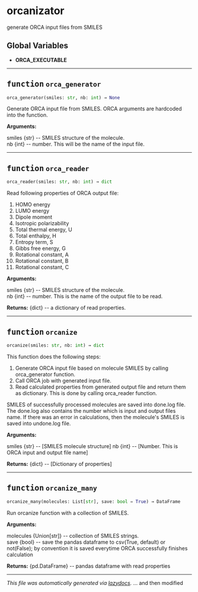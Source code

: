 # orcanizator
generate ORCA input files from SMILES

**Global Variables**
---------------
- **ORCA_EXECUTABLE**

---

## <kbd>function</kbd> `orca_generator`

```python
orca_generator(smiles: str, nb: int) → None
```

Generate ORCA input file from SMILES. ORCA arguments are hardcoded into the function. 



**Arguments:**
  
  smiles {str} -- SMILES structure of the molecule.  
  nb {int} -- number. This will be the name of the input file. 


---

## <kbd>function</kbd> `orca_reader`

```python
orca_reader(smiles: str, nb: int) → dict
```

Read following properties of ORCA output file: 
1. HOMO energy 
2. LUMO energy 
3. Dipole moment 
4. Isotropic polarizability 
5. Total thermal energy, U 
6. Total enthalpy, H 
7. Entropy term, S 
8. Gibbs free energy, G 
9. Rotational constant, A 
10. Rotational constant, B 
11. Rotational constant, C 



**Arguments:**
  
  smiles {str} -- SMILES structure of the molecule.  
  nb {int} -- number. This is the name of the output file to be read. 



**Returns:**
  {dict} -- a dictionary of read properties. 


---

## <kbd>function</kbd> `orcanize`

```python
orcanize(smiles: str, nb: int) → dict
```

This function does the following steps: 
1. Generate ORCA input file based on molecule SMILES by calling orca_generator function. 
2. Call ORCA job with generated input file. 
3. Read calculated properties from generated output file and return them as dictionary. This is done by calling orca_reader function. 

SMILES of successfully processed molecules are saved into done.log file. The done.log also contains the number which is input and output files name. If there was an error in calculations, then the molecule's SMILES is saved into undone.log file. 



**Arguments:**
  
  smiles {str} -- [SMILES molecule structure]  nb {int} -- [Number. This is ORCA input and output file name] 



**Returns:**
  {dict} -- [Dictionary of properties] 


---

## <kbd>function</kbd> `orcanize_many`

```python
orcanize_many(molecules: List[str], save: bool = True) → DataFrame
```

Run orcanize function with a collection of SMILES. 



**Arguments:**
  
  molecules {Union[str]} -- collection of SMILES strings.  
  save {bool} -- save the pandas dataframe to csv(True, default) or  not(False); by convention it is saved everytime ORCA  successfully finishes calculation 



**Returns:**
  {pd.DataFrame} -- pandas dataframe with read properties 




---

_This file was automatically generated via [lazydocs](https://github.com/ml-tooling/lazydocs)._ ... and then modified
